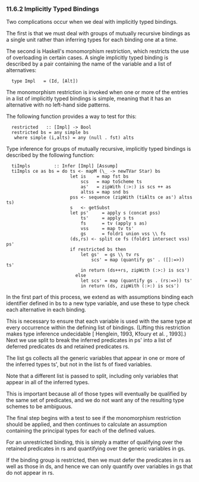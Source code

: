 ### 11.6.2  Implicitly Typed Bindings

Two complications occur when we deal with implicitly typed bindings.

The first is that we must deal with groups of mutually recursive bindings as a single unit rather than inferring types for each binding one at a time.

The second is Haskell's monomorphism restriction, which restricts the use of overloading in certain cases.
A single implicitly typed binding is described by a pair containing the name of the variable and a list of alternatives:

	  type Impl   = (Id, [Alt])
The monomorphism restriction is invoked when one or more of the entries in a list of implicitly typed bindings is simple, meaning that it has an alternative with no left-hand side patterns.

The following function provides a way to test for this:

	  restricted   :: [Impl] -> Bool
	  restricted bs = any simple bs
	   where simple (i,alts) = any (null . fst) alts
Type inference for groups of mutually recursive, implicitly typed bindings is described by the following function:

	  tiImpls         :: Infer [Impl] [Assump]
	  tiImpls ce as bs = do ts <- mapM (\_ -> newTVar Star) bs
	                        let is    = map fst bs
	                            scs   = map toScheme ts
	                            as'   = zipWith (:>:) is scs ++ as
	                            altss = map snd bs
	                        pss <- sequence (zipWith (tiAlts ce as') altss ts)
	                        s   <- getSubst
	                        let ps'     = apply s (concat pss)
	                            ts'     = apply s ts
	                            fs      = tv (apply s as)
	                            vss     = map tv ts'
	                            gs      = foldr1 union vss \\ fs
	                        (ds,rs) <- split ce fs (foldr1 intersect vss) ps'
	                        if restricted bs then
	                            let gs'  = gs \\ tv rs
	                                scs' = map (quantify gs' . ([]:=>)) ts'
	                            in return (ds++rs, zipWith (:>:) is scs')
	                          else
	                            let scs' = map (quantify gs . (rs:=>)) ts'
	                            in return (ds, zipWith (:>:) is scs')
In the first part of this process, we extend as with assumptions binding each identifier defined in bs to a new type variable, and use these to type check each alternative in each binding.

This is necessary to ensure that each variable is used with the same type at every occurrence within the defining list of bindings. (Lifting this restriction makes type inference undecidable [ Henglein, 1993, Kfoury et al. , 1993].) Next we use split to break the inferred predicates in ps' into a list of deferred predicates ds and retained predicates rs.

The list gs collects all the generic variables that appear in one or more of the inferred types ts', but not in the list fs of fixed variables.

Note that a different list is passed to split, including only variables that appear in all of the inferred types.

This is important because all of those types will eventually be qualified by the same set of predicates, and we do not want any of the resulting type schemes to be ambiguous.

The final step begins with a test to see if the monomorphism restriction should be applied, and then continues to calculate an assumption containing the principal types for each of the defined values.

For an unrestricted binding, this is simply a matter of qualifying over the retained predicates in rs and quantifying over the generic variables in gs.

If the binding group is restricted, then we must defer the predicates in rs as well as those in ds, and hence we can only quantify over variables in gs that do not appear in rs.

